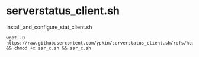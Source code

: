 # serverstatus_client.sh
install_and_configure_stat_client.sh
```
wget -O https://raw.githubusercontent.com/ypkin/serverstatus_client.sh/refs/heads/main/ssr_c.sh && chmod +x ssr_c.sh && ssr_c.sh
```
